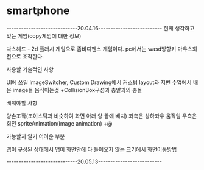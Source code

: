 # smartphone


-----------------------------20.04.16--------------------------
현재 생각하고 있는 게임(copy게임에 대한 정보)

 


박스헤드 - 2d 플래시 게임으로 좀비디펜스 게임이다. pc에서는 wasd방향키 마우스회전으로 조작한다.

 


사용할 기술적인 사항

UI에 쓰일 ImageSwitcher, Custom Drawing에서 커스텀 layout과
저번 수업에서 배운 image들 움직이는것
+CollisionBox구성과 총알과의 충돌

 

배워야할 사항

양손조작(조이스틱과 비슷하여 화면 아래 양 끝에 배치)
좌측은 상하좌우 움직임
우측은 회전
spriteAnimation(image animation)
+@

 

가능할지 알기 어려운 부분

맵이 구성된 상태에서 맵이 화면안에 다 들어오지 않는 크기에서 화면이동방법


-----------------------------20.05.13--------------------------